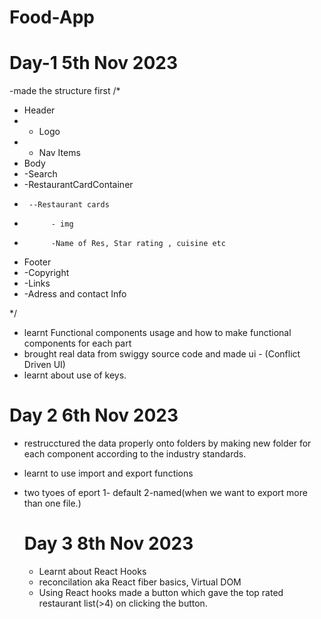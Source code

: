 # Food-App
# Day-1 5th Nov 2023
-made the structure first /*
* Header
*   - Logo
*   - Nav Items
* Body
*   -Search
*   -RestaurantCardContainer
*      --Restaurant cards
*           - img
*           -Name of Res, Star rating , cuisine etc
* Footer
*   -Copyright
*   -Links
*   -Adress and contact Info

*/

- learnt Functional components usage and how to make functional components for each part
- brought real data from swiggy source code and made ui - (Conflict Driven UI)
- learnt about use of keys.

# Day 2 6th Nov 2023
- restrucctured the data properly onto folders by making new folder for each component 
 according to the industry standards.
- learnt to use import and export functions
- two tyoes of eport 1- default 2-named(when we want to export more than one file.)

  # Day 3 8th Nov 2023
  - Learnt about React Hooks
  - reconcilation aka React fiber basics, Virtual DOM
  - Using React hooks made a button which gave the top rated restaurant list(>4) on clicking the button.
